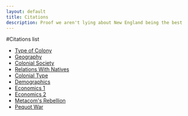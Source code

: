 ```yaml
---
layout: default
title: Citations
description: Proof we aren't lying about New England being the best
---
```

#Citations list
* [Type of Colony](https://docs.google.com/document/d/1qq19X-0smGXHU6ki10_pw23myAybhT9CVgxagh0SG4A/edit)
* [Geography](no_link)
* [Colonial Society](https://www.cliffsnotes.com/study-guides/history/us-history-i/seventeenth-century-colonial-settlements/new-england-colonies)
* [Relations With Natives]()
* [Colonial Type](https://docs.google.com/document/d/1qq19X-0smGXHU6ki10_pw23myAybhT9CVgxagh0SG4A/edit)
* [Demographics](https://docs.google.com/document/d/16sRMF_WCL1hbR1OuU4rLxjh0yEsHYB3ufa7QzHRYJJM/edit)
* [Economics 1](https://www.britannica.com/place/United-States/The-New-England-colonies)
* [Economics 2](https://www.landofthebrave.info/trade-in-the-colonies.htm)
* [Metacom's Rebellion](https://docs.google.com/document/d/1cNitmewibYLPWaoMlfNBSDEbcgph2xXsMo2Oc2aXZyo/edit)
* [Pequot War](https://docs.google.com/document/d/1cNitmewibYLPWaoMlfNBSDEbcgph2xXsMo2Oc2aXZyo/edit)